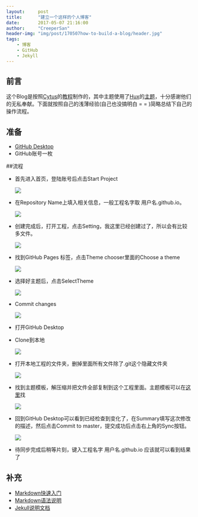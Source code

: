 ```yaml
---
layout:     post
title:      "建立一个这样的个人博客"
date:       2017-05-07 21:16:00
author:     "CreeperSan"
header-img: "img/post/170507how-to-build-a-blog/header.jpg"
tags:
    - 博客
    - GitHub
    - Jekyll
---
```


## 前言
这个Blog是按照[Cytus](http://cyzus.github.io/)的[教程](http://cyzus.github.io/2015/06/21/github-build-blog/)制作的，其中主题使用了[Hux](http://huangxuan.me/)的[主题](https://github.com/Huxpro/huxpro.github.io)，十分感谢他们的无私奉献。下面就按照自己的浅薄经验(自己也没搞明白 = = )简略总结下自己的操作流程。

## 准备
- [GitHub Desktop](https://desktop.github.com/)
- GitHub账号一枚

##流程

+ 首先进入首页，登陆账号后点击Start Project

	![](/img/post/170507how-to-build-a-blog/1.JPG)

+ 在Repository Name上填入相关信息，一般工程名字取 用户名.github.io。

	![](/img/post/170507how-to-build-a-blog/2.JPG)

+ 创建完成后，打开工程，点击Setting，我这里已经创建过了，所以会有比较多文件。

	![](/img/post/170507how-to-build-a-blog/3.JPG)

+ 找到GitHub Pages 标签，点击Theme chooser里面的Choose a theme

	![](/img/post/170507how-to-build-a-blog/4.JPG)

+ 选择好主题后，点击SelectTheme

	![](/img/post/170507how-to-build-a-blog/5.JPG)

+ Commit changes

	![](/img/post/170507how-to-build-a-blog/6.JPG)

+ 打开GitHub Desktop

+ Clone到本地

	![](/img/post/170507how-to-build-a-blog/7.JPG)

+ 打开本地工程的文件夹，删掉里面所有文件除了.git这个隐藏文件夹

	![](/img/post/170507how-to-build-a-blog/8.JPG)

+ 找到主题模板，解压缩并把文件全部复制到这个工程里面。主题模板可以在[这里](http://jekyllthemes.org/)找

	![](/img/post/170507how-to-build-a-blog/9.JPG)

+ 回到GitHub Desktop可以看到已经检查到变化了，在Summary填写这次修改的描述，然后点击Commit to master，提交成功后点击右上角的Sync按钮。

	![](/img/post/170507how-to-build-a-blog/10.JPG)

+ 待同步完成后稍等片刻，键入工程名字 用户名.github.io 应该就可以看到结果了

## 补充
+ [Markdown快速入门](http://www.appinn.com/markdown/basic.html)
+ [Markdown语法说明](http://www.appinn.com/markdown/#img)
+ [Jekull说明文档](http://jekyll.com.cn/docs/home/)













